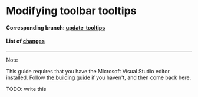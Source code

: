 # Modifying toolbar tooltips

#### Corresponding branch: [update_tooltips](https://github.com/Juliapixel/M3da/tree/update_tooltips)

#### List of [changes](https://github.com/Juliapixel/M3da/compare/master...update_tooltips)

-----

> [!NOTE]
> This guide requires that you have the Microsoft Visual Studio editor installed. Follow [the building guide](building.md) if you haven't, and then come back here.

TODO: write this
